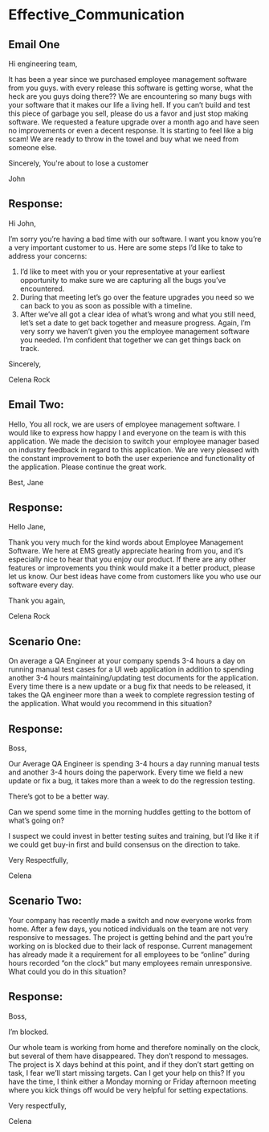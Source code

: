 # Effective_Communication

## Email One

Hi engineering team,

It has been a year since we purchased employee management software from you guys. with every release this software is getting worse, what the heck are you guys doing there?? We are encountering so many bugs with your software that it makes our life a living hell. If you can’t build and test this piece of garbage you sell, please do us a favor and just stop making software. We requested a feature upgrade over a month ago and have seen no improvements or even a decent response. It is starting to feel like a big scam! We are ready to throw in the towel and buy what we need from someone else.

Sincerely,
You're about to lose a customer

John

## Response:
Hi John,

I’m sorry you’re having a bad time with our software. I want you know you’re a very important customer to us. Here are some steps I’d like to take to address your concerns:
1.	I’d like to meet with you or your representative at your earliest opportunity to make sure we are capturing all the bugs you’ve encountered.
2.	During that meeting let’s go over the feature upgrades you need so we can back to you as soon as possible with a timeline.
3.	After we’ve all got a clear idea of what’s wrong and what you still need, let’s set a date to get back together and measure progress.
Again, I’m very sorry we haven’t given you the employee management software you needed. I’m confident that together we can get things back on track.

Sincerely,

Celena Rock

## Email Two:
Hello, You all rock, we are users of employee management software. I would like to express how happy I and everyone on the team is with this application. We made the decision to switch your employee manager based on industry feedback in regard to this application. We are very pleased with the constant improvement to both the user experience and functionality of the application. Please continue the great work. 

Best, Jane

## Response:
Hello Jane,

Thank you very much for the kind words about Employee Management Software. We here at EMS greatly appreciate hearing from you, and it’s especially nice to hear that you enjoy our product. If there are any other features or improvements you think would make it a better product, please let us know. Our best ideas have come from customers like you who use our software every day.

Thank you again,

Celena Rock

## Scenario One:

On average a QA Engineer at your company spends 3-4 hours a day on running manual test cases for a UI web application in addition to spending another 3-4 hours maintaining/updating test documents for the application. Every time there is a new update or a bug fix that needs to be released, it takes the QA engineer more than a week to complete regression testing of the application. What would you recommend in this situation?

## Response:

Boss,

Our Average QA Engineer is spending 3-4 hours a day running manual tests and another 3-4 hours doing the paperwork. Every time we field a new update or fix a bug, it takes more than a week to do the regression testing. 

There’s got to be a better way. 

Can we spend some time in the morning huddles getting to the bottom of what’s going on?

I suspect we could invest in better testing suites and training, but I’d like it if we could get buy-in first and build consensus on the direction to take.

Very Respectfully,

Celena

## Scenario Two:
Your company has recently made a switch and now everyone works from home. After a few days, you noticed individuals on the team are not very responsive to messages. The project is getting behind and the part you’re working on is blocked due to their lack of response. Current management has already made it a requirement for all employees to be “online” during hours recorded “on the clock” but many employees remain unresponsive. What could you do in this situation?

## Response:

Boss,

I’m blocked. 

Our whole team is working from home and therefore nominally on the clock, but several of them have disappeared. They don’t respond to messages.
The project is X days behind at this point, and if they don’t start getting on task, I fear we’ll start missing targets.
Can I get your help on this? If you have the time, I think either a Monday morning or Friday afternoon meeting where you kick things off would be very helpful for setting expectations.

Very respectfully,

Celena 
